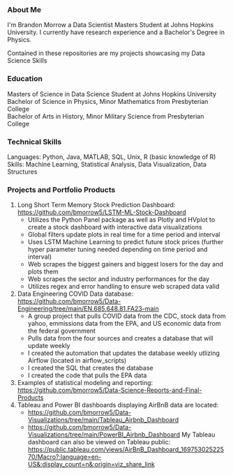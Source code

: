 ### About Me 

I'm Brandon Morrow a Data Scientist Masters Student at Johns Hopkins University. I currently have research experience and a Bachelor's Degree in Physics. <br>

Contained in these repositories are my projects showcasing my Data Science Skills

### Education
Masters of Science in Data Science Student at Johns Hopkins University <br>
Bachelor of Science in Physics, Minor Mathematics from Presbyterian College <br>
Bachelor of Arts in History, Minor Military Science from Presbyterian College

### Technical Skills
Languages: Python, Java, MATLAB, SQL, Unix, R (basic knowledge of R) <br>
Skills: Machine Learning, Statistical Analysis, Data Visualization, Data Structures

### Projects and Portfolio Products
1. Long Short Term Memory Stock Prediction Dashboard: https://github.com/bmorrow5/LSTM-ML-Stock-Dashboard 
   - Utilizes the Python Panel package as well as Plotly and HVplot to create a stock dashboard with interactive data visualizations
   - Global filters update plots in real time for a time period and interval
   - Uses LSTM Machine Learning to predict future stock prices (further hyper parameter tuning needed depending on time period and interval)
   - Web scrapes the biggest gainers and biggest losers for the day and plots them
   - Web scrapes the sector and industry performances for the day
   - Utilizes regex and error handling to ensure web scraped data valid
2. Data Engineering COVID Data database: https://github.com/bmorrow5/Data-Engineering/tree/main/EN.685.648.81.FA23-main 
   - A group project that pulls COVID data from the CDC, stock data from yahoo, emmissions data from the EPA, and US economic data from the federal government
   - Pulls data from the four sources and creates a database that will update weekly
   - I created the automation that updates the database weekly utlizing Airflow (located in airflow_scripts)
   - I created the SQL that creates the database
   - I created the code that pulls the EPA data
3. Examples of statistical modeling and reporting: https://github.com/bmorrow5/Data-Science-Reports-and-Final-Products
4. Tableau and Power BI dashboards displaying AirBnB data are located:
   - https://github.com/bmorrow5/Data-Visualizations/tree/main/Tableau_Airbnb_Dashboard
   - https://github.com/bmorrow5/Data-Visualizations/tree/main/PowerBI_Airbnb_Dashboard
My Tableau dashboard can also be viewed on Tableau public: https://public.tableau.com/views/AirBnB_Dashboard_16975302522570/Macro?:language=en-US&:display_count=n&:origin=viz_share_link
